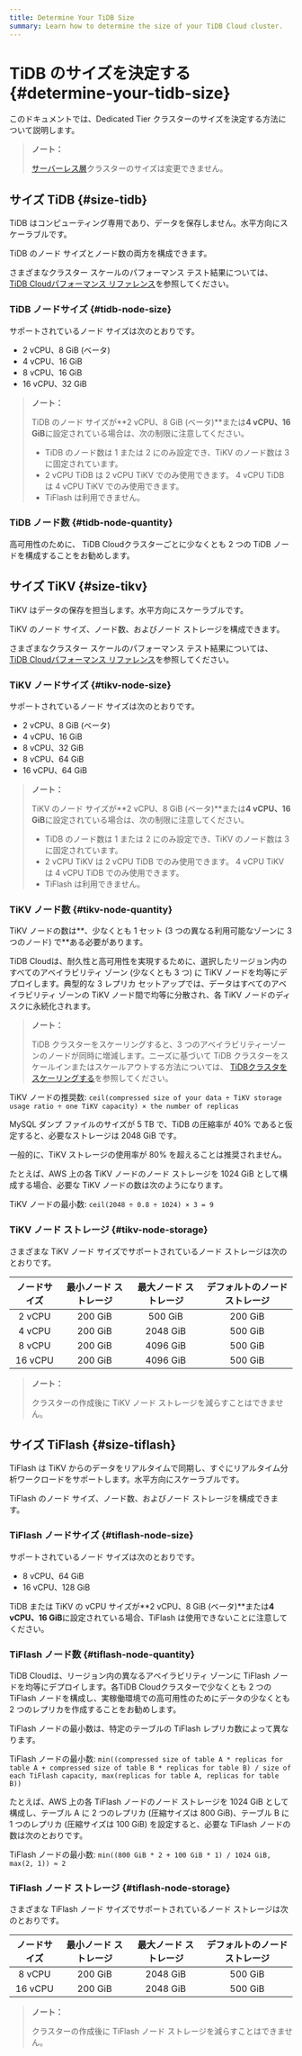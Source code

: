 ```yaml
---
title: Determine Your TiDB Size
summary: Learn how to determine the size of your TiDB Cloud cluster.
---
```


# TiDB のサイズを決定する {#determine-your-tidb-size}

このドキュメントでは、Dedicated Tier クラスターのサイズを決定する方法について説明します。

> **ノート：**
>
> [サーバーレス層](/tidb-cloud/select-cluster-tier.md#serverless-tier-beta)クラスターのサイズは変更できません。

## サイズ TiDB {#size-tidb}

TiDB はコンピューティング専用であり、データを保存しません。水平方向にスケーラブルです。

TiDB のノード サイズとノード数の両方を構成できます。

さまざまなクラスター スケールのパフォーマンス テスト結果については、 [TiDB Cloudパフォーマンス リファレンス](/tidb-cloud/tidb-cloud-performance-reference.md)を参照してください。

### TiDB ノードサイズ {#tidb-node-size}

サポートされているノード サイズは次のとおりです。

-   2 vCPU、8 GiB (ベータ)
-   4 vCPU、16 GiB
-   8 vCPU、16 GiB
-   16 vCPU、32 GiB

> **ノート：**
>
> TiDB のノード サイズが**2 vCPU、8 GiB (ベータ)**または<strong>4 vCPU、16 GiB</strong>に設定されている場合は、次の制限に注意してください。
>
> -   TiDB のノード数は 1 または 2 にのみ設定でき、TiKV のノード数は 3 に固定されています。
> -   2 vCPU TiDB は 2 vCPU TiKV でのみ使用できます。 4 vCPU TiDB は 4 vCPU TiKV でのみ使用できます。
> -   TiFlash は利用できません。

### TiDB ノード数 {#tidb-node-quantity}

高可用性のために、 TiDB Cloudクラスターごとに少なくとも 2 つの TiDB ノードを構成することをお勧めします。

## サイズ TiKV {#size-tikv}

TiKV はデータの保存を担当します。水平方向にスケーラブルです。

TiKV のノード サイズ、ノード数、およびノード ストレージを構成できます。

さまざまなクラスター スケールのパフォーマンス テスト結果については、 [TiDB Cloudパフォーマンス リファレンス](/tidb-cloud/tidb-cloud-performance-reference.md)を参照してください。

### TiKV ノードサイズ {#tikv-node-size}

サポートされているノード サイズは次のとおりです。

-   2 vCPU、8 GiB (ベータ)
-   4 vCPU、16 GiB
-   8 vCPU、32 GiB
-   8 vCPU、64 GiB
-   16 vCPU、64 GiB

> **ノート：**
>
> TiKV のノード サイズが**2 vCPU、8 GiB (ベータ)**または<strong>4 vCPU、16 GiB</strong>に設定されている場合は、次の制限に注意してください。
>
> -   TiDB のノード数は 1 または 2 にのみ設定でき、TiKV のノード数は 3 に固定されています。
> -   2 vCPU TiKV は 2 vCPU TiDB でのみ使用できます。 4 vCPU TiKV は 4 vCPU TiDB でのみ使用できます。
> -   TiFlash は利用できません。

### TiKV ノード数 {#tikv-node-quantity}

TiKV ノードの数は**、少なくとも 1 セット (3 つの異なる利用可能なゾーンに 3 つのノード) で**ある必要があります。

TiDB Cloudは、耐久性と高可用性を実現するために、選択したリージョン内のすべてのアベイラビリティ ゾーン (少なくとも 3 つ) に TiKV ノードを均等にデプロイします。典型的な 3 レプリカ セットアップでは、データはすべてのアベイラビリティ ゾーンの TiKV ノード間で均等に分散され、各 TiKV ノードのディスクに永続化されます。

> **ノート：**
>
> TiDB クラスターをスケーリングすると、3 つのアベイラビリティーゾーンのノードが同時に増減します。ニーズに基づいて TiDB クラスターをスケールインまたはスケールアウトする方法については、 [TiDBクラスタをスケーリングする](/tidb-cloud/scale-tidb-cluster.md)を参照してください。

TiKV ノードの推奨数: `ceil(compressed size of your data ÷ TiKV storage usage ratio ÷ one TiKV capacity) × the number of replicas`

MySQL ダンプ ファイルのサイズが 5 TB で、TiDB の圧縮率が 40% であると仮定すると、必要なストレージは 2048 GiB です。

一般的に、TiKV ストレージの使用率が 80% を超えることは推奨されません。

たとえば、AWS 上の各 TiKV ノードのノード ストレージを 1024 GiB として構成する場合、必要な TiKV ノードの数は次のようになります。

TiKV ノードの最小数: `ceil(2048 ÷ 0.8 ÷ 1024) × 3 = 9`

### TiKV ノード ストレージ {#tikv-node-storage}

さまざまな TiKV ノード サイズでサポートされているノード ストレージは次のとおりです。

|  ノードサイズ | 最小ノード ストレージ | 最大ノード ストレージ | デフォルトのノード ストレージ |
| :-----: | :---------: | :---------: | :-------------: |
|  2 vCPU |   200 GiB   |   500 GiB   |     200 GiB     |
|  4 vCPU |   200 GiB   |   2048 GiB  |     500 GiB     |
|  8 vCPU |   200 GiB   |   4096 GiB  |     500 GiB     |
| 16 vCPU |   200 GiB   |   4096 GiB  |     500 GiB     |

> **ノート：**
>
> クラスターの作成後に TiKV ノード ストレージを減らすことはできません。

## サイズ TiFlash {#size-tiflash}

TiFlash は TiKV からのデータをリアルタイムで同期し、すぐにリアルタイム分析ワークロードをサポートします。水平方向にスケーラブルです。

TiFlash のノード サイズ、ノード数、およびノード ストレージを構成できます。

### TiFlash ノードサイズ {#tiflash-node-size}

サポートされているノード サイズは次のとおりです。

-   8 vCPU、64 GiB
-   16 vCPU、128 GiB

TiDB または TiKV の vCPU サイズが**2 vCPU、8 GiB (ベータ)**または<strong>4 vCPU、16 GiB</strong>に設定されている場合、TiFlash は使用できないことに注意してください。

### TiFlash ノード数 {#tiflash-node-quantity}

TiDB Cloudは、リージョン内の異なるアベイラビリティ ゾーンに TiFlash ノードを均等にデプロイします。各TiDB Cloudクラスターで少なくとも 2 つの TiFlash ノードを構成し、実稼働環境での高可用性のためにデータの少なくとも 2 つのレプリカを作成することをお勧めします。

TiFlash ノードの最小数は、特定のテーブルの TiFlash レプリカ数によって異なります。

TiFlash ノードの最小数: `min((compressed size of table A * replicas for table A + compressed size of table B * replicas for table B) / size of each TiFlash capacity, max(replicas for table A, replicas for table B))`

たとえば、AWS 上の各 TiFlash ノードのノード ストレージを 1024 GiB として構成し、テーブル A に 2 つのレプリカ (圧縮サイズは 800 GiB)、テーブル B に 1 つのレプリカ (圧縮サイズは 100 GiB) を設定すると、必要な TiFlash ノードの数は次のとおりです。

TiFlash ノードの最小数: `min((800 GiB * 2 + 100 GiB * 1) / 1024 GiB, max(2, 1)) ≈ 2`

### TiFlash ノード ストレージ {#tiflash-node-storage}

さまざまな TiFlash ノード サイズでサポートされているノード ストレージは次のとおりです。

|  ノードサイズ | 最小ノード ストレージ | 最大ノード ストレージ | デフォルトのノード ストレージ |
| :-----: | :---------: | :---------: | :-------------: |
|  8 vCPU |   200 GiB   |   2048 GiB  |     500 GiB     |
| 16 vCPU |   200 GiB   |   2048 GiB  |     500 GiB     |

> **ノート：**
>
> クラスターの作成後に TiFlash ノード ストレージを減らすことはできません。
